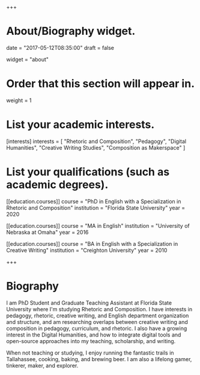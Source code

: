 +++
# About/Biography widget.

date = "2017-05-12T08:35:00"
draft = false

widget = "about"

# Order that this section will appear in.
weight = 1

# List your academic interests.
[interests]
  interests = [
    "Rhetoric and Composition",
    "Pedagogy",
    "Digital Humanities",
    "Creative Writing Studies",
    "Composition as Makerspace"
  ]

# List your qualifications (such as academic degrees).
[[education.courses]]
  course = "PhD in English with a Specialization in Rhetoric and Composition"
  institution = "Florida State University"
  year = 2020

[[education.courses]]
  course = "MA in English"
  institution = "University of Nebraska at Omaha"
  year = 2016

[[education.courses]]
  course = "BA in English with a Specialization in Creative Writing"
  institution = "Creighton University"
  year = 2010

+++

# Biography

I am PhD Student and Graduate Teaching Assistant at Florida State University where I'm studying Rhetoric and Composition. I have interests in pedagogy, rhetoric, creative writing, and English department organization and structure, and am researching overlaps between creative writing and composition in pedagogy, curriculum, and rhetoric. I also have a growing interest in the Digital Humanities, and how to integrate digital tools and open-source approaches into my teaching, scholarship, and writing.

When not teaching or studying, I enjoy running the fantastic trails in Tallahassee, cooking, baking, and brewing beer. I am also a lifelong gamer, tinkerer, maker, and explorer.
